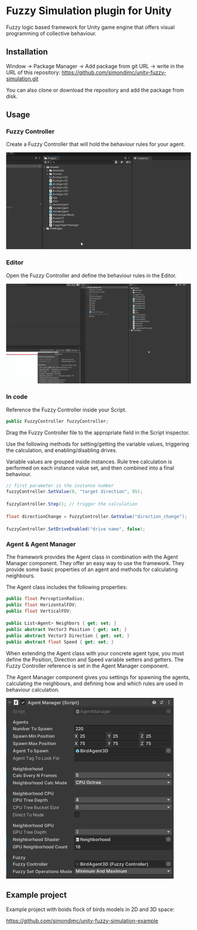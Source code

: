 # Fuzzy Simulation plugin for Unity

Fuzzy logic based framework for Unity game engine that offers visual programming of collective behaviour.

## Installation

Window -> Package Manager -> Add package from git URL -> write in the URL of this repository: https://github.com/simondimc/unity-fuzzy-simulation.git

You can also clone or download the repository and add the package from disk.

## Usage

### Fuzzy Controller

Create a Fuzzy Controller that will hold the behaviour rules for your agent.

![fuzzy controller](README/fuzzy_controller.gif)

### Editor

Open the Fuzzy Controller and define the behaviour rules in the Editor.

![rule editing](README/rule_editing.gif)

### In code

Reference the Fuzzy Controller inside your Script.

``` C#
public FuzzyController fuzzyController;
```

Drag the Fuzzy Controller file to the appropriate field in the Script inspector. 

Use the following methods for setting/getting the variable values, triggering the calculation, and enabling/disabling drives.

Variable values are grouped inside instances. Rule tree calculation is performed on each instance value set, and then combined into a final behaviour.

``` C#
// first parameter is the instance number
fuzzyController.SetValue(0, "target direction", 95);

fuzzyController.Step(); // trigger the calculation

float directionChange = fuzzyController.GetValue("direction_change");

fuzzyController.SetDriveEnabled("drive name", false);
```

### Agent & Agent Manager

The framework provides the Agent class in combination with the Agent Manager component. They offer an easy way to use the framework. They provide some basic properties of an agent and methods for calculating neighbours.

The Agent class includes the following properties:

``` C#
public float PerceptionRadius;
public float HorizontalFOV;
public float VerticalFOV;

public List<Agent> Neighbors { get; set; }
public abstract Vector3 Position { get; set; }
public abstract Vector3 Direction { get; set; }
public abstract float Speed { get; set; }
```

When extending the Agent class with your concrete agent type, you must define the Position, Direction and Speed variable setters and getters. The Fuzzy Controller reference is set in the Agent Manager component.

The Agent Manager component gives you settings for spawning the agents, calculating the neighbours, and defining how and which rules are used in behaviour calculation.

![agent manager](README/agent_manager.png)

## Example project

Example project with boids flock of birds models in 2D and 3D space:

https://github.com/simondimc/unity-fuzzy-simulation-example
